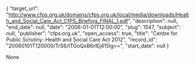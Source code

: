 {
  "target_url": "http://www.cfps.org.uk/domains/cfps.org.uk/local/media/downloads/Health_and_Social_Care_Act_CfPS_Briefing_FINAL_1.pdf", 
  "description": null, 
  "end_date": null, 
  "date": "2006-01-01T12:00:00", 
  "slug": 1547, 
  "subject": null, 
  "publisher": "cfps.org.uk", 
  "open_access": true, 
  "title": "Centre for Public Scrutiny: Health and Social Care Act 2012", 
  "record_id": "20060101T120000/TrS6/ITGoQxB6rlEj415Ig==", 
  "start_date": null
}

None